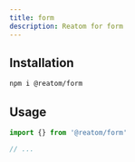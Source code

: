 ```yaml
---
title: form
description: Reatom for form
---
```


## Installation

```sh
npm i @reatom/form
```

## Usage

```ts
import {} from '@reatom/form'

// ...
```
